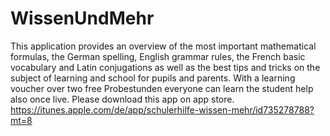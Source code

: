 # WissenUndMehr
This application provides an overview of the most important mathematical formulas, the German spelling, English grammar
rules, the French basic vocabulary and Latin conjugations as well as the best tips and tricks on the subject of learning 
and school for pupils and parents. With a learning voucher over two free Probestunden everyone can learn the student help
also once live. 
Please download this app on app store. https://itunes.apple.com/de/app/schulerhilfe-wissen-mehr/id735278788?mt=8
